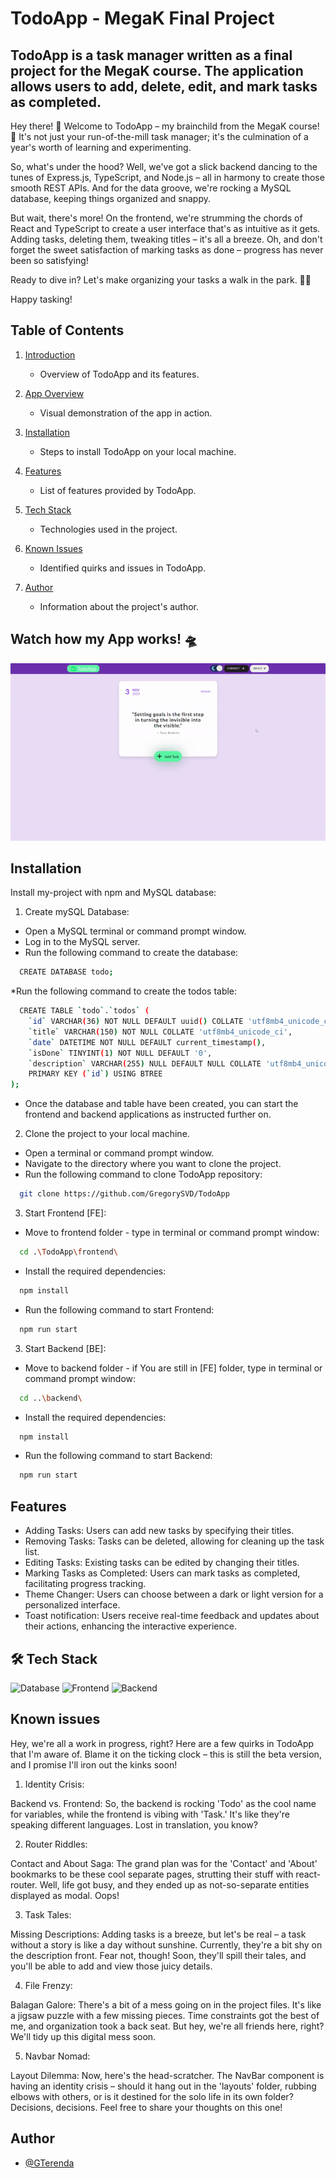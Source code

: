 
# TodoApp - MegaK Final Project

## TodoApp is a task manager written as a final project for the MegaK course. The application allows users to add, delete, edit, and mark tasks as completed.

Hey there! 👋 Welcome to TodoApp – my brainchild from the MegaK course! 🚀 It's not just your run-of-the-mill task manager; it's the culmination of a year's worth of learning and experimenting.

So, what's under the hood? Well, we've got a slick backend dancing to the tunes of Express.js, TypeScript, and Node.js – all in harmony to create those smooth REST APIs. And for the data groove, we're rocking a MySQL database, keeping things organized and snappy.

But wait, there's more! On the frontend, we're strumming the chords of React and TypeScript to create a user interface that's as intuitive as it gets. Adding tasks, deleting them, tweaking titles – it's all a breeze. Oh, and don't forget the sweet satisfaction of marking tasks as done – progress has never been so satisfying!

Ready to dive in? Let's make organizing your tasks a walk in the park. 🚀✨

Happy tasking!

## Table of Contents
1. [Introduction](#todoapp---megak-final-project)
   - Overview of TodoApp and its features.

2. [App Overview](#watch-how-my-app-works-)
   - Visual demonstration of the app in action.

3. [Installation](#installation)
   - Steps to install TodoApp on your local machine.

4. [Features](#features)
   - List of features provided by TodoApp.

5. [Tech Stack](#-tech-stack)
   - Technologies used in the project.

6. [Known Issues](#known-issues)
   - Identified quirks and issues in TodoApp.

7. [Author](#author)
   - Information about the project's author.

## Watch how my App works! 🛸
![Working App video](https://github.com/GregorySVD/TodoApp/blob/main/TodoApp-gif.gif)

## Installation

Install my-project with npm and MySQL database:


1. Create mySQL Database:

* Open a MySQL terminal or command prompt window.
* Log in to the MySQL server.
* Run the following command to create the database:
```bash
  CREATE DATABASE todo;
```
*Run the following command to create the todos table:
```bash
  CREATE TABLE `todo`.`todos` (
    `id` VARCHAR(36) NOT NULL DEFAULT uuid() COLLATE 'utf8mb4_unicode_ci',
    `title` VARCHAR(150) NOT NULL COLLATE 'utf8mb4_unicode_ci',
    `date` DATETIME NOT NULL DEFAULT current_timestamp(),
    `isDone` TINYINT(1) NOT NULL DEFAULT '0',
    `description` VARCHAR(255) NULL DEFAULT NULL COLLATE 'utf8mb4_unicode_ci',
    PRIMARY KEY (`id`) USING BTREE
);
```

* Once the database and table have been created, you can start the frontend and backend applications as instructed further on. 

2. Clone the project to your local machine.
- Open a terminal or command prompt window.
- Navigate to the directory where you want to clone the project.
- Run the following command to clone TodoApp repository: 

```bash
  git clone https://github.com/GregorySVD/TodoApp
```
3. Start Frontend [FE]:

- Move to frontend folder - type in terminal or command prompt window: 
```bash
  cd .\TodoApp\frontend\     
```
- Install the required dependencies:
```bash
  npm install 
```
- Run the following command to start Frontend:
```bash
  npm run start
```
3. Start Backend [BE]:
- Move to backend folder - if You are still in [FE] folder, type in terminal or command prompt window:
```bash
  cd ..\backend\
```
- Install the required dependencies:
```bash
  npm install 
```
- Run the following command to start Backend:
```bash
  npm run start
```

## Features
- Adding Tasks: Users can add new tasks by specifying their titles.
- Removing Tasks: Tasks can be deleted, allowing for cleaning up the task list.
- Editing Tasks: Existing tasks can be edited by changing their titles.
- Marking Tasks as Completed: Users can mark tasks as completed, facilitating progress tracking.
- Theme Changer: Users can choose between a dark or light version for a personalized interface.
- Toast notification: Users receive real-time feedback and updates about their actions, enhancing the interactive experience.
  
## 🛠 Tech Stack
![Database](https://img.shields.io/badge/Database-MySQL-blue?style=flat-square&logo=mysql)
![Frontend](https://img.shields.io/badge/Frontend-React%20%7C%20TypeScript-blueviolet?style=flat-square&logo=react)
![Backend](https://img.shields.io/badge/Backend-Express%20%7C%20TypeScript%20%7C%20Jest-green?style=flat-square&logo=express)

## Known issues 
Hey, we're all a work in progress, right? Here are a few quirks in TodoApp that I'm aware of. Blame it on the ticking clock – this is still the beta version, and I promise I'll iron out the kinks soon!

1. Identity Crisis:

Backend vs. Frontend: So, the backend is rocking 'Todo' as the cool name for variables, while the frontend is vibing with 'Task.' It's like they're speaking different languages. Lost in translation, you know?

2. Router Riddles:

Contact and About Saga: The grand plan was for the 'Contact' and 'About' bookmarks to be these cool separate pages, strutting their stuff with react-router. Well, life got busy, and they ended up as not-so-separate entities displayed as modal. Oops!

3. Task Tales:

Missing Descriptions: Adding tasks is a breeze, but let's be real – a task without a story is like a day without sunshine. Currently, they're a bit shy on the description front. Fear not, though! Soon, they'll spill their tales, and you'll be able to add and view those juicy details.

4. File Frenzy:

Balagan Galore: There's a bit of a mess going on in the project files. It's like a jigsaw puzzle with a few missing pieces. Time constraints got the best of me, and organization took a back seat. But hey, we're all friends here, right? We'll tidy up this digital mess soon.

5. Navbar Nomad:

Layout Dilemma: Now, here's the head-scratcher. The NavBar component is having an identity crisis – should it hang out in the 'layouts' folder, rubbing elbows with others, or is it destined for the solo life in its own folder? Decisions, decisions. Feel free to share your thoughts on this one!

## Author

- [@GTerenda](https://github.com/GregorySVD)



